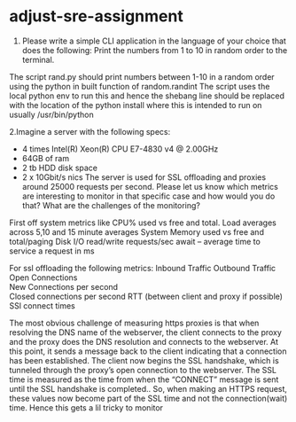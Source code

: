 # adjust-sre-assignment

1. Please write a simple CLI application in the language of your choice that does the following:
Print the numbers from 1 to 10 in random order to the terminal.

The script rand.py should print numbers between 1-10 in a random order using the python in built function of random.randint
The script uses the local python env to run this and hence the shebang line should be replaced with the location of the python install where this is intended to run on usually /usr/bin/python


2.Imagine a server with the following specs:
- 4 times Intel(R) Xeon(R) CPU E7-4830 v4 @ 2.00GHz
- 64GB of ram
- 2 tb HDD disk space
- 2 x 10Gbit/s nics
The server is used for SSL offloading and proxies around 25000 requests per second.
Please let us know which metrics are interesting to monitor in that specific case and how would you do that? What are the challenges of the monitoring?

First off system metrics like 
CPU% used vs free and total. Load averages across 5,10 and 15 minute averages
System Memory used vs free and total/paging 
Disk I/O read/write requests/sec
await – average time to service a request in ms


For ssl offloading the following metrics:
Inbound Traffic	
Outbound Traffic
Open Connections	
New Connections per second	
Closed connections per second
RTT (between client and proxy if possible)
SSl connect times

The most obvious challenge of measuring https proxies is that when resolving the DNS name of the webserver, the client connects to the proxy and the proxy does the DNS resolution and connects to the webserver. At this point, it sends a message back to the client indicating that a connection has been established. The client now begins the SSL handshake, which is tunneled through the proxy’s open connection to the webserver. The SSL time is measured as the time from when the “CONNECT” message is sent until the SSL handshake is completed.. So, when making an HTTPS request, these values now become part of the SSL time and not the connection(wait) time. Hence this gets a lil tricky to monitor
